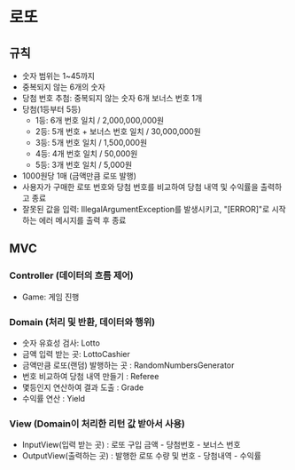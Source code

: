 # 로또

## 규칙
- 숫자 범위는 1~45까지
- 중복되지 않는 6개의 숫자
- 당첨 번호 추첨: 중복되지 않는 숫자 6개 보너스 번호 1개
- 당첨(1등부터 5등)
    - 1등: 6개 번호 일치 / 2,000,000,000원
    - 2등: 5개 번호 + 보너스 번호 일치 / 30,000,000원
    - 3등: 5개 번호 일치 / 1,500,000원
    - 4등: 4개 번호 일치 / 50,000원
    - 5등: 3개 번호 일치 / 5,000원
- 1000원당 1매 (금액만큼 로또 발행)
- 사용자가 구매한 로또 번호와 당첨 번호를 비교하여 당첨 내역 및 수익률을 출력하고 종료
- 잘못된 값을 입력: IllegalArgumentException를 발생시키고, "[ERROR]"로 시작하는 에러 메시지를 출력 후 종료

## MVC
### Controller (데이터의 흐름 제어)
- Game: 게임 진행

### Domain (처리 및 반환, 데이터와 행위)
- 숫자 유효성 검사: Lotto
- 금액 입력 받는 곳: LottoCashier
- 금액만큼 로또(랜덤) 발행하는 곳 : RandomNumbersGenerator
- 번호 비교하여 당첨 내역 만들기 : Referee
- 몇등인지 연산하여 결과 도출 : Grade
- 수익률 연산 : Yield

### View (Domain이 처리한 리턴 값 받아서 사용)
- InputView(입력 받는 곳) : 로또 구입 금액 - 당첨번호 - 보너스 번호
- OutputView(출력하는 곳) : 발행한 로또 수량 및 번호 - 당첨내역 - 수익률
